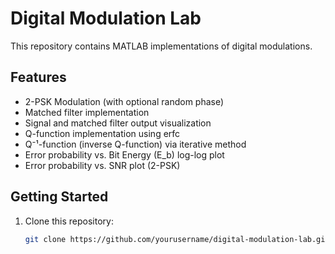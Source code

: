 # Digital Modulation Lab

This repository contains MATLAB implementations of digital modulations.

## Features

- 2-PSK Modulation (with optional random phase)
- Matched filter implementation
- Signal and matched filter output visualization
- Q-function implementation using erfc
- Q⁻¹-function (inverse Q-function) via iterative method
- Error probability vs. Bit Energy (E_b) log-log plot
- Error probability vs. SNR plot (2-PSK)


## Getting Started

1. Clone this repository:
   ```bash
   git clone https://github.com/yourusername/digital-modulation-lab.git
